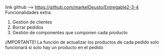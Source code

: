 link github --> https://github.com/markelDeusto/Entregable2-3-4
Funcionalidades extra:
  1. Gestion de clientes
  2. Borrar pedidos
  3. Gestión de componentes que componen cada producto
  
¡IMPORTANTE! La función de actualizar los productos de cada pedido solo funcionará si solo hay un producto en el pedido
